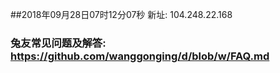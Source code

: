 ##2018年09月28日07时12分07秒 新址: 104.248.22.168
### 兔友常见问题及解答: https://github.com/wanggonging/d/blob/w/FAQ.md
